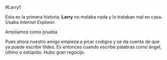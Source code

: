 #Larry1

Esta es la primera historia. **Larry** no molaba nada y lo trataban mal en casa. Usaba *Internet Explorer*.

Ampliamos como prueba

Pues ahora nuestro amigo empieza a picar codigos y se da cuenta de que ya puede escribir tildes. Es entonces cuando escribe palabras como ángel, último o estúpido. Hubo gran regocijo. 